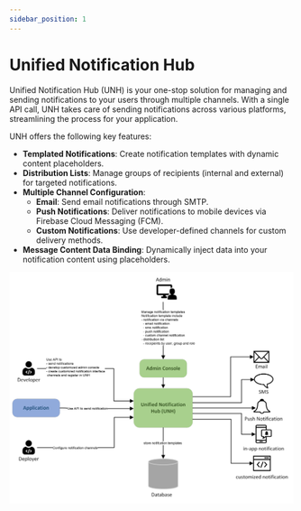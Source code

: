 ```yaml
---
sidebar_position: 1
---
```


# Unified Notification Hub

Unified Notification Hub (UNH) is your one-stop solution for managing and sending notifications to your users through
multiple channels. With a single API call, UNH takes care of sending notifications across various platforms,
streamlining the process for your application.

UNH offers the following key features:

- **Templated Notifications**: Create notification templates with dynamic content placeholders.
- **Distribution Lists**: Manage groups of recipients (internal and external) for targeted notifications.
- **Multiple Channel Configuration**:
  - **Email**: Send email notifications through SMTP.
  - **Push Notifications**: Deliver notifications to mobile devices via Firebase Cloud Messaging (FCM).
  - **Custom Notifications**: Use developer-defined channels for custom delivery methods.
- **Message Content Data Binding**: Dynamically inject data into your notification content using placeholders.

![UNH Concept Diagram](UNH_Concept.png)